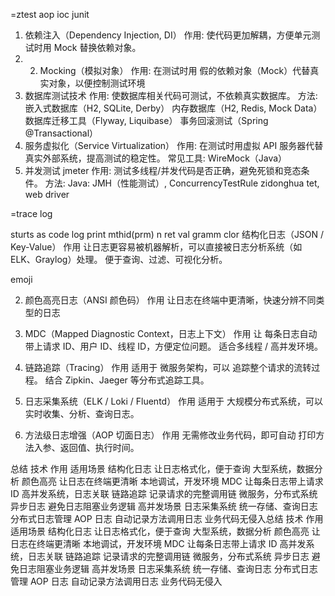 
=ztest
aop   ioc
junit
1. 依赖注入（Dependency Injection, DI）
   作用: 使代码更加解耦，方便单元测试时用 Mock 替换依赖对象。
2. 2. Mocking（模拟对象）
      作用: 在测试时用 假的依赖对象（Mock）代替真实对象，以便控制测试环境
5. 数据库测试技术
   作用: 使数据库相关代码可测试，不依赖真实数据库。
   方法:
   嵌入式数据库（H2, SQLite, Derby）
   内存数据库（H2, Redis, Mock Data）
   数据库迁移工具（Flyway, Liquibase）
   事务回滚测试（Spring @Transactional）
7. 服务虚拟化（Service Virtualization）
   作用: 在测试时用虚拟 API 服务器代替真实外部系统，提高测试的稳定性。
   常见工具:
   WireMock（Java）
10. 并发测试  jmeter
    作用: 测试多线程/并发代码是否正确，避免死锁和竞态条件。
    方法:
    Java: JMH（性能测试）, ConcurrencyTestRule
zidonghua tet,   web driver


=trace log

sturts as code log
print mthid(prm)  n ret val
gramm clor
结构化日志（JSON / Key-Value）
作用
让日志更容易被机器解析，可以直接被日志分析系统（如 ELK、Graylog）处理。
便于查询、过滤、可视化分析。

emoji

2. 颜色高亮日志（ANSI 颜色码）
   作用
   让日志在终端中更清晰，快速分辨不同类型的日志

3. MDC（Mapped Diagnostic Context，日志上下文）
   作用
   让 每条日志自动带上请求 ID、用户 ID、线程 ID，方便定位问题。
   适合多线程 / 高并发环境。

4. 链路追踪（Tracing）
   作用
   适用于 微服务架构，可以 追踪整个请求的流转过程。
   结合 Zipkin、Jaeger 等分布式追踪工具。

6. 日志采集系统（ELK / Loki / Fluentd）
   作用
   适用于 大规模分布式系统，可以实时收集、分析、查询日志。

7. 方法级日志增强（AOP 切面日志）
   作用
   无需修改业务代码，即可自动 打印方法入参、返回值、执行时间。

总结
技术	作用	适用场景
结构化日志	让日志格式化，便于查询	大型系统，数据分析
颜色高亮	让日志在终端更清晰	本地调试，开发环境
MDC	让每条日志带上请求 ID	高并发系统，日志关联
链路追踪	记录请求的完整调用链	微服务，分布式系统
异步日志	避免日志阻塞业务逻辑	高并发场景
日志采集系统	统一存储、查询日志	分布式日志管理
AOP 日志	自动记录方法调用日志	业务代码无侵入总结
技术	作用	适用场景
结构化日志	让日志格式化，便于查询	大型系统，数据分析
颜色高亮	让日志在终端更清晰	本地调试，开发环境
MDC	让每条日志带上请求 ID	高并发系统，日志关联
链路追踪	记录请求的完整调用链	微服务，分布式系统
异步日志	避免日志阻塞业务逻辑	高并发场景
日志采集系统	统一存储、查询日志	分布式日志管理
AOP 日志	自动记录方法调用日志	业务代码无侵入